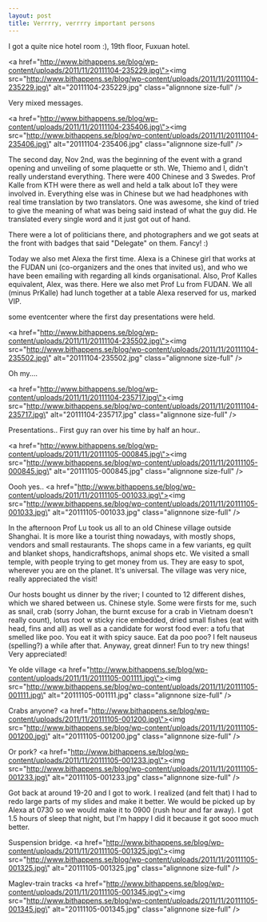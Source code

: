 ```yaml
---
layout: post
title: Verrrry, verrrry important persons
---
```


I got a quite nice hotel room :), 19th floor, Fuxuan hotel.


<a href=\"http://www.bithappens.se/blog/wp-content/uploads/2011/11/20111104-235229.jpg\"><img src=\"http://www.bithappens.se/blog/wp-content/uploads/2011/11/20111104-235229.jpg\" alt=\"20111104-235229.jpg\" class=\"alignnone size-full\" /></a>




Very mixed messages.

<a href=\"http://www.bithappens.se/blog/wp-content/uploads/2011/11/20111104-235406.jpg\"><img src=\"http://www.bithappens.se/blog/wp-content/uploads/2011/11/20111104-235406.jpg\" alt=\"20111104-235406.jpg\" class=\"alignnone size-full\" /></a>

The second day, Nov 2nd, was the beginning of the event with a grand opening and unveiling of some plaquette or sth. We, Thiemo and I, didn\'t really understand everything. There were 400 Chinese and 3 Swedes. Prof Kalle from KTH were there as well and held a talk about IoT they were involved in. Everything else was in Chinese but we had headphones with real time translation by two translators. One was awesome, she kind of tried to give the meaning of what was being said instead of what the guy did. He translated every single word and it just got out of hand.

There were a lot of politicians there, and photographers and we got seats at the front with badges that said \"Delegate\" on them. Fancy! :)


<!--more-->


Today we also met Alexa the first time. Alexa is a Chinese girl that works at the FUDAN uni (co-organizers and the ones that invited us), and who we have been emailing with regarding all kinds organisational. Also, Prof Kalles equivalent, Alex, was there. Here we also met Prof Lu from FUDAN. We all (minus PrKalle) had lunch together at a table Alexa reserved for us, marked VIP.




some eventcenter where the first day presentations were held. 

<a href=\"http://www.bithappens.se/blog/wp-content/uploads/2011/11/20111104-235502.jpg\"><img src=\"http://www.bithappens.se/blog/wp-content/uploads/2011/11/20111104-235502.jpg\" alt=\"20111104-235502.jpg\" class=\"alignnone size-full\" /></a>





Oh my....

<a href=\"http://www.bithappens.se/blog/wp-content/uploads/2011/11/20111104-235717.jpg\"><img src=\"http://www.bithappens.se/blog/wp-content/uploads/2011/11/20111104-235717.jpg\" alt=\"20111104-235717.jpg\" class=\"alignnone size-full\" /></a>



Presentations.. First guy ran over his time by half an hour..


<a href=\"http://www.bithappens.se/blog/wp-content/uploads/2011/11/20111105-000845.jpg\"><img src=\"http://www.bithappens.se/blog/wp-content/uploads/2011/11/20111105-000845.jpg\" alt=\"20111105-000845.jpg\" class=\"alignnone size-full\" /></a>



Oooh yes..
<a href=\"http://www.bithappens.se/blog/wp-content/uploads/2011/11/20111105-001033.jpg\"><img src=\"http://www.bithappens.se/blog/wp-content/uploads/2011/11/20111105-001033.jpg\" alt=\"20111105-001033.jpg\" class=\"alignnone size-full\" /></a>


In the afternoon Prof Lu took us all to an old Chinese village outside Shanghai. It is more like a tourist thing nowadays, with mostly shops, vendors and small restaurants. The shops came in a few variants, eg quilt and blanket shops, handicraftshops, animal shops etc. We visited a small temple, with people trying to get money from us.  They are easy to spot, wherever you are on the planet. It\'s universal. The village was very nice, really appreciated the visit!

Our hosts bought us dinner by the river; I counted to 12 different dishes, which we shared between us. Chinese style. Some were firsts for me, such as snail, crab (sorry Johan, the burnt excuse for a crab in Vietnam doesn\'t really count), lotus root w sticky rice embedded, dried small fishes (eat with head, fins and all) as well as a candidate for worst food ever: a tofu that smelled like poo. You eat it with spicy sauce. Eat da poo poo? I felt nauseus (spelling?) a while after that. Anyway, great dinner! Fun to try new things! Very appreciated!



Ye olde village
<a href=\"http://www.bithappens.se/blog/wp-content/uploads/2011/11/20111105-001111.jpg\"><img src=\"http://www.bithappens.se/blog/wp-content/uploads/2011/11/20111105-001111.jpg\" alt=\"20111105-001111.jpg\" class=\"alignnone size-full\" /></a>



Crabs anyone?
<a href=\"http://www.bithappens.se/blog/wp-content/uploads/2011/11/20111105-001200.jpg\"><img src=\"http://www.bithappens.se/blog/wp-content/uploads/2011/11/20111105-001200.jpg\" alt=\"20111105-001200.jpg\" class=\"alignnone size-full\" /></a>



Or pork?
<a href=\"http://www.bithappens.se/blog/wp-content/uploads/2011/11/20111105-001233.jpg\"><img src=\"http://www.bithappens.se/blog/wp-content/uploads/2011/11/20111105-001233.jpg\" alt=\"20111105-001233.jpg\" class=\"alignnone size-full\" /></a>


Got back at around 19-20 and I got to work. I realized (and felt that) I had to redo large parts of my slides and make it better. We would be picked up by Alexa at 0730 so we would make it to 0900 (rush hour and far away). I got 1.5 hours of sleep that night, but I\'m happy I did it because it got sooo much better.



Suspension bridge.
<a href=\"http://www.bithappens.se/blog/wp-content/uploads/2011/11/20111105-001325.jpg\"><img src=\"http://www.bithappens.se/blog/wp-content/uploads/2011/11/20111105-001325.jpg\" alt=\"20111105-001325.jpg\" class=\"alignnone size-full\" /></a>



Maglev-train tracks
<a href=\"http://www.bithappens.se/blog/wp-content/uploads/2011/11/20111105-001345.jpg\"><img src=\"http://www.bithappens.se/blog/wp-content/uploads/2011/11/20111105-001345.jpg\" alt=\"20111105-001345.jpg\" class=\"alignnone size-full\" /></a>